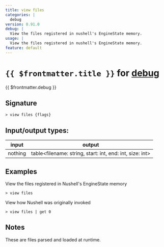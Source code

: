 ```yaml
---
title: view files
categories: |
  debug
version: 0.91.0
debug: |
  View the files registered in nushell's EngineState memory.
usage: |
  View the files registered in nushell's EngineState memory.
feature: default
---
```

<!-- This file is automatically generated. Please edit the command in https://github.com/nushell/nushell instead. -->

# `{{ $frontmatter.title }}` for [debug](/commands/categories/debug.md)

<div class='command-title'>{{ $frontmatter.debug }}</div>

## Signature

```> view files {flags} ```


## Input/output types:

| input   | output                                                   |
| ------- | -------------------------------------------------------- |
| nothing | table\<filename: string, start: int, end: int, size: int\> |

## Examples

View the files registered in Nushell's EngineState memory
```nu
> view files

```

View how Nushell was originally invoked
```nu
> view files | get 0

```

## Notes
These are files parsed and loaded at runtime.